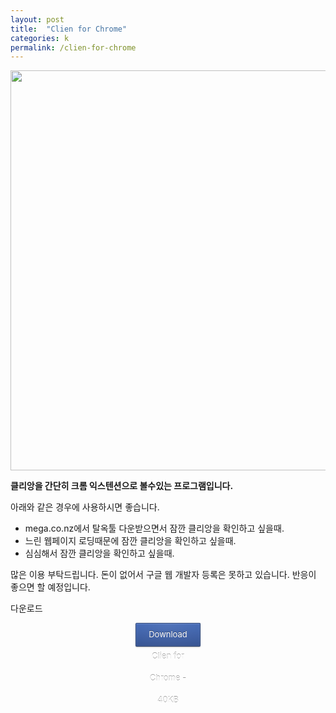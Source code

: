 ```yaml
---
layout: post
title:  "Clien for Chrome"
categories: k
permalink: /clien-for-chrome
---
```


<script src="/js/expando.js"></script>

<style type="text/css">
 .button {
  position: relative;
  display: inline-block;
  vertical-align: top;
  height: 36px;
  line-height: 35px;
  padding: 0 20px;
  font-size: 13px;
  color: white;
  text-align: center;
  text-decoration: none;
  text-shadow: 0 -1px rgba(0, 0, 0, 0.4);
  background-clip: padding-box;
  border: 1px solid;
  border-radius: 2px;
  cursor: pointer;
  -webkit-box-shadow: inset 0 1px rgba(255, 255, 255, 0.1), inset 0 0 0 1px rgba(255, 255, 255, 0.08), 0 1px 2px rgba(0, 0, 0, 0.25);
  box-shadow: inset 0 1px rgba(255, 255, 255, 0.1), inset 0 0 0 1px rgba(255, 255, 255, 0.08), 0 1px 2px rgba(0, 0, 0, 0.25);
}

.button:before {
  content: '';
  position: absolute;
  top: 0;
  bottom: 0;
  left: 0;
  right: 0;
  pointer-events: none;
  background-image: -webkit-radial-gradient(center top, farthest-corner, rgba(255, 255, 255, 0.08), rgba(255, 255, 255, 0));
  background-image: -moz-radial-gradient(center top, farthest-corner, rgba(255, 255, 255, 0.08), rgba(255, 255, 255, 0));
  background-image: -o-radial-gradient(center top, farthest-corner, rgba(255, 255, 255, 0.08), rgba(255, 255, 255, 0));
  background-image: radial-gradient(center top, farthest-corner, rgba(255, 255, 255, 0.08), rgba(255, 255, 255, 0));
}

.button:hover:before {
  background-image: -webkit-radial-gradient(farthest-corner, rgba(255, 255, 255, 0.18), rgba(255, 255, 255, 0.03));
  background-image: -moz-radial-gradient(farthest-corner, rgba(255, 255, 255, 0.18), rgba(255, 255, 255, 0.03));
  background-image: -o-radial-gradient(farthest-corner, rgba(255, 255, 255, 0.18), rgba(255, 255, 255, 0.03));
  background-image: radial-gradient(farthest-corner, rgba(255, 255, 255, 0.18), rgba(255, 255, 255, 0.03));
}

.button:active {
  -webkit-box-shadow: inset 0 1px 2px rgba(0, 0, 0, 0.2);
  box-shadow: inset 0 1px 2px rgba(0, 0, 0, 0.2);
}

.button:active:before {
  content: none;
}


.button-darkblue {
  background: #3b5ca0;
  border-color: #2d477b #2d477b #263c68;
  background-image: -webkit-linear-gradient(top, #4369b6, #3b5ca0 66%, #365391);
  background-image: -moz-linear-gradient(top, #4369b6, #3b5ca0 66%, #365391);
  background-image: -o-linear-gradient(top, #4369b6, #3b5ca0 66%, #365391);
  background-image: linear-gradient(to bottom, #4369b6, #3b5ca0 66%, #365391);
}

.button-darkblue:active {
  background: #3b5ca0;
  border-color: #263c68 #2d477b #2d477b;
}

img {
position: relative;
z-index: 1;
}

img.expando{ /*sample CSS for expando images. Not required but recommended*/
border: none;
vertical-align: top; /*top aligns image, so mouse has less of a change of moving out of image while image is expanding*/
position: relative;
z-index: 2;
}

</style>

<img class="expando" src="http://farm6.staticflickr.com/5480/11655234213_cb4d539d9d_o.png" width="640">

<b>클리앙을 간단히 크롬 익스텐션으로 볼수있는 프로그램입니다.</b>

아래와 같은 경우에 사용하시면 좋습니다.

- mega.co.nz에서 탈옥툴 다운받으면서 잠깐 클리앙을 확인하고 싶을때.
- 느린 웹페이지 로딩때문에 잠깐 클리앙을 확인하고 싶을때.
- 심심해서 잠깐 클리앙을 확인하고 싶을때.

많은 이용 부탁드립니다. 돈이 없어서 구글 웹 개발자 등록은 못하고 있습니다. 반응이 좋으면 할 예정입니다.

다운로드

<a href="https://mega.co.nz/#!Yx8UmSSJ" class="button button-darkblue" style="display:block;margin-left:200px;margin-right:200px;">Download Clien for Chrome - 40KB</a>
